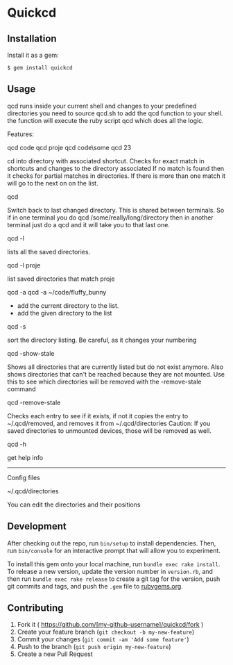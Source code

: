 # Quickcd

## Installation

Install it as a gem:

    $ gem install quickcd

## Usage

qcd runs inside your current shell and changes to your predefined directories
you need to source qcd.sh to add the qcd function to your shell.
the function will execute the ruby script qcd which does all the logic.


Features:

qcd code
qcd proje
qcd code\some
qcd 23

  cd into directory with associated shortcut.
  Checks for exact match in shortcuts and changes to the directory associated
  If no match is found then it checks for partial matches in directories.
  If there is more than one match it will go to the next on
  on the list.


qcd

  Switch back to last changed directory. This is shared between
  terminals. So if in one terminal you do qcd /some/really/long/directory
  then in another terminal just do a qcd and it will take you to that last
  one.

qcd -l

  lists all the saved directories.


qcd -l proje

  list saved directories that match proje


qcd -a
qcd -a ~/code/fluffy_bunny

  - add the current directory to the list.
  - add the given directory to the list


qcd -s

  sort the directory listing. Be careful, as it changes your numbering


qcd -show-stale

  Shows all directories that are currently listed but do not exist anymore.
  Also shows directories that can't be reached because they are not mounted.
  Use this to see which directories will be removed with the -remove-stale
  command


qcd -remove-stale

  Checks each entry to see if it exists, if not it copies the entry
  to ~/.qcd/removed, and removes it from ~/.qcd/directories
  Caution: If you saved directories to unmounted devices, those will
  be removed as well.


qcd -h

  get help info


***

Config files

~/.qcd/directories

You can edit the directories and their positions

## Development

After checking out the repo, run `bin/setup` to install dependencies. Then, run `bin/console` for an interactive prompt that will allow you to experiment.

To install this gem onto your local machine, run `bundle exec rake install`. To release a new version, update the version number in `version.rb`, and then run `bundle exec rake release` to create a git tag for the version, push git commits and tags, and push the `.gem` file to [rubygems.org](https://rubygems.org).

## Contributing

1. Fork it ( https://github.com/[my-github-username]/quickcd/fork )
2. Create your feature branch (`git checkout -b my-new-feature`)
3. Commit your changes (`git commit -am 'Add some feature'`)
4. Push to the branch (`git push origin my-new-feature`)
5. Create a new Pull Request
